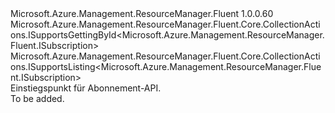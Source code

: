 <Type Name="ISubscriptions" FullName="Microsoft.Azure.Management.ResourceManager.Fluent.ISubscriptions">
  <TypeSignature Language="C#" Value="public interface ISubscriptions : Microsoft.Azure.Management.ResourceManager.Fluent.Core.CollectionActions.ISupportsGettingById&lt;Microsoft.Azure.Management.ResourceManager.Fluent.ISubscription&gt;, Microsoft.Azure.Management.ResourceManager.Fluent.Core.CollectionActions.ISupportsListing&lt;Microsoft.Azure.Management.ResourceManager.Fluent.ISubscription&gt;" />
  <TypeSignature Language="ILAsm" Value=".class public interface auto ansi abstract ISubscriptions implements class Microsoft.Azure.Management.ResourceManager.Fluent.Core.CollectionActions.ISupportsGettingById`1&lt;class Microsoft.Azure.Management.ResourceManager.Fluent.ISubscription&gt;, class Microsoft.Azure.Management.ResourceManager.Fluent.Core.CollectionActions.ISupportsListing`1&lt;class Microsoft.Azure.Management.ResourceManager.Fluent.ISubscription&gt;" />
  <TypeSignature Language="DocId" Value="T:Microsoft.Azure.Management.ResourceManager.Fluent.ISubscriptions" />
  <TypeSignature Language="VB.NET" Value="Public Interface ISubscriptions&#xA;Implements ISupportsGettingById(Of ISubscription), ISupportsListing(Of ISubscription)" />
  <TypeSignature Language="F#" Value="type ISubscriptions = interface&#xA;    interface ISupportsListing&lt;ISubscription&gt;&#xA;    interface ISupportsGettingById&lt;ISubscription&gt;" />
  <AssemblyInfo>
    <AssemblyName>Microsoft.Azure.Management.ResourceManager.Fluent</AssemblyName>
    <AssemblyVersion>1.0.0.60</AssemblyVersion>
  </AssemblyInfo>
  <Interfaces>
    <Interface>
      <InterfaceName>Microsoft.Azure.Management.ResourceManager.Fluent.Core.CollectionActions.ISupportsGettingById&lt;Microsoft.Azure.Management.ResourceManager.Fluent.ISubscription&gt;</InterfaceName>
    </Interface>
    <Interface>
      <InterfaceName>Microsoft.Azure.Management.ResourceManager.Fluent.Core.CollectionActions.ISupportsListing&lt;Microsoft.Azure.Management.ResourceManager.Fluent.ISubscription&gt;</InterfaceName>
    </Interface>
  </Interfaces>
  <Docs>
    <summary>
            Einstiegspunkt für Abonnement-API.
            </summary>
    <remarks>To be added.</remarks>
  </Docs>
  <Members />
</Type>